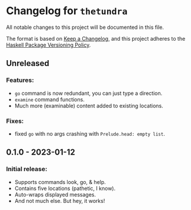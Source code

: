 # Changelog for `thetundra`

All notable changes to this project will be documented in this file.

The format is based on [Keep a Changelog](https://keepachangelog.com/en/1.0.0/),
and this project adheres to the
[Haskell Package Versioning Policy](https://pvp.haskell.org/).

## Unreleased

### Features:

- `go` command is now redundant, you can just type a direction.
- `examine` command functions.
- Much more \(examinable\) content added to existing locations.

### Fixes:

- fixed `go` with no args crashing with `Prelude.head: empty list`.


## 0.1.0 - 2023-01-12

### Initial release:

- Supports commands look, go, & help.
- Contains five locations (pathetic, I know).
- Auto-wraps displayed messages.
- And not much else. But hey, it works!

